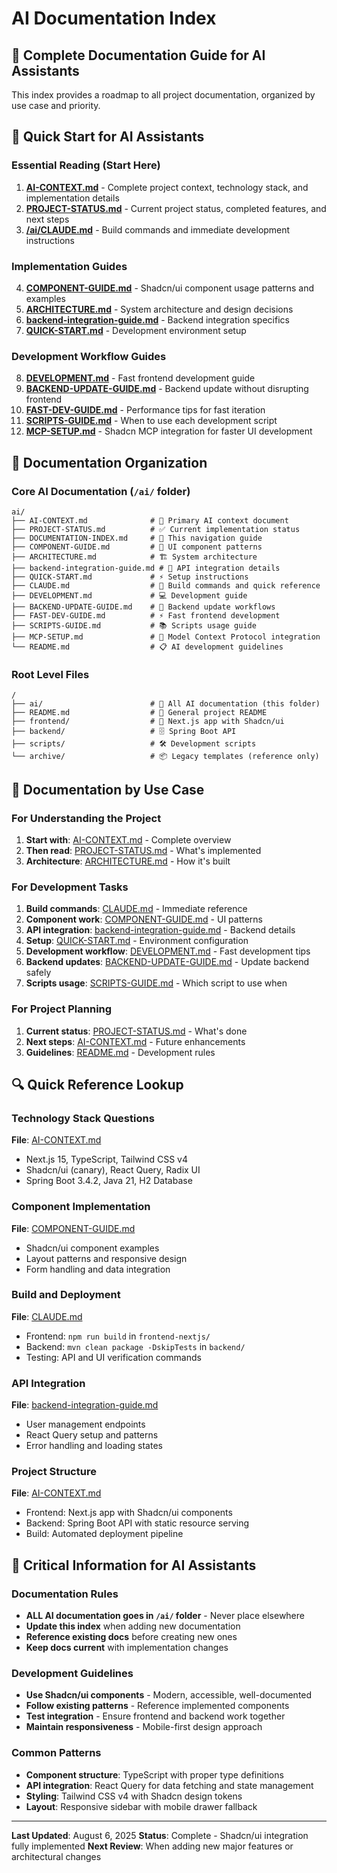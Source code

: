 # AI Documentation Index

## 📖 Complete Documentation Guide for AI Assistants

This index provides a roadmap to all project documentation, organized by use case and priority.

## 🚀 Quick Start for AI Assistants

### Essential Reading (Start Here)
1. **[AI-CONTEXT.md](./AI-CONTEXT.md)** - Complete project context, technology stack, and implementation details
2. **[PROJECT-STATUS.md](./PROJECT-STATUS.md)** - Current project status, completed features, and next steps
3. **[/ai/CLAUDE.md](./CLAUDE.md)** - Build commands and immediate development instructions

### Implementation Guides
4. **[COMPONENT-GUIDE.md](./COMPONENT-GUIDE.md)** - Shadcn/ui component usage patterns and examples
5. **[ARCHITECTURE.md](./ARCHITECTURE.md)** - System architecture and design decisions
6. **[backend-integration-guide.md](./backend-integration-guide.md)** - Backend integration specifics
7. **[QUICK-START.md](./QUICK-START.md)** - Development environment setup

### Development Workflow Guides
8. **[DEVELOPMENT.md](./DEVELOPMENT.md)** - Fast frontend development guide
9. **[BACKEND-UPDATE-GUIDE.md](./BACKEND-UPDATE-GUIDE.md)** - Backend update without disrupting frontend
10. **[FAST-DEV-GUIDE.md](./FAST-DEV-GUIDE.md)** - Performance tips for fast iteration
11. **[SCRIPTS-GUIDE.md](./SCRIPTS-GUIDE.md)** - When to use each development script
12. **[MCP-SETUP.md](./MCP-SETUP.md)** - Shadcn MCP integration for faster UI development

## 📁 Documentation Organization

### Core AI Documentation (`/ai/` folder)
```
ai/
├── AI-CONTEXT.md              # 🎯 Primary AI context document
├── PROJECT-STATUS.md          # ✅ Current implementation status  
├── DOCUMENTATION-INDEX.md     # 📖 This navigation guide
├── COMPONENT-GUIDE.md         # 🎨 UI component patterns
├── ARCHITECTURE.md            # 🏗️ System architecture
├── backend-integration-guide.md # 🔌 API integration details
├── QUICK-START.md             # ⚡ Setup instructions
├── CLAUDE.md                  # 🔧 Build commands and quick reference
├── DEVELOPMENT.md             # 💻 Development guide
├── BACKEND-UPDATE-GUIDE.md    # 🔄 Backend update workflows
├── FAST-DEV-GUIDE.md          # ⚡ Fast frontend development
├── SCRIPTS-GUIDE.md           # 📚 Scripts usage guide
├── MCP-SETUP.md               # 🔌 Model Context Protocol integration
└── README.md                  # 📋 AI development guidelines
```

### Root Level Files
```
/
├── ai/                        # 🤖 All AI documentation (this folder)
├── README.md                  # 📄 General project README
├── frontend/                  # 🚀 Next.js app with Shadcn/ui
├── backend/                   # 🗄️ Spring Boot API
├── scripts/                   # 🛠️ Development scripts
└── archive/                   # 📦 Legacy templates (reference only)
```

## 🎯 Documentation by Use Case

### For Understanding the Project
1. **Start with**: [AI-CONTEXT.md](./AI-CONTEXT.md) - Complete overview
2. **Then read**: [PROJECT-STATUS.md](./PROJECT-STATUS.md) - What's implemented
3. **Architecture**: [ARCHITECTURE.md](./ARCHITECTURE.md) - How it's built

### For Development Tasks
1. **Build commands**: [CLAUDE.md](./CLAUDE.md) - Immediate reference
2. **Component work**: [COMPONENT-GUIDE.md](./COMPONENT-GUIDE.md) - UI patterns
3. **API integration**: [backend-integration-guide.md](./backend-integration-guide.md) - Backend details
4. **Setup**: [QUICK-START.md](./QUICK-START.md) - Environment configuration
5. **Development workflow**: [DEVELOPMENT.md](./DEVELOPMENT.md) - Fast development tips
6. **Backend updates**: [BACKEND-UPDATE-GUIDE.md](./BACKEND-UPDATE-GUIDE.md) - Update backend safely
7. **Scripts usage**: [SCRIPTS-GUIDE.md](./SCRIPTS-GUIDE.md) - Which script to use when

### For Project Planning
1. **Current status**: [PROJECT-STATUS.md](./PROJECT-STATUS.md) - What's done
2. **Next steps**: [AI-CONTEXT.md](./AI-CONTEXT.md#-active-development-areas) - Future enhancements
3. **Guidelines**: [README.md](./README.md) - Development rules

## 🔍 Quick Reference Lookup

### Technology Stack Questions
**File**: [AI-CONTEXT.md](./AI-CONTEXT.md#-current-technology-stack)
- Next.js 15, TypeScript, Tailwind CSS v4
- Shadcn/ui (canary), React Query, Radix UI
- Spring Boot 3.4.2, Java 21, H2 Database

### Component Implementation
**File**: [COMPONENT-GUIDE.md](./COMPONENT-GUIDE.md)  
- Shadcn/ui component examples
- Layout patterns and responsive design
- Form handling and data integration

### Build and Deployment
**File**: [CLAUDE.md](./CLAUDE.md#build-and-development-commands)
- Frontend: `npm run build` in `frontend-nextjs/`
- Backend: `mvn clean package -DskipTests` in `backend/`
- Testing: API and UI verification commands

### API Integration
**File**: [backend-integration-guide.md](./backend-integration-guide.md)
- User management endpoints
- React Query setup and patterns
- Error handling and loading states

### Project Structure
**File**: [AI-CONTEXT.md](./AI-CONTEXT.md#-project-structure--ai-documentation-location)
- Frontend: Next.js app with Shadcn/ui components
- Backend: Spring Boot API with static resource serving
- Build: Automated deployment pipeline

## 🚨 Critical Information for AI Assistants

### Documentation Rules
- **ALL AI documentation goes in `/ai/` folder** - Never place elsewhere
- **Update this index** when adding new documentation
- **Reference existing docs** before creating new ones
- **Keep docs current** with implementation changes

### Development Guidelines
- **Use Shadcn/ui components** - Modern, accessible, well-documented
- **Follow existing patterns** - Reference implemented components
- **Test integration** - Ensure frontend and backend work together
- **Maintain responsiveness** - Mobile-first design approach

### Common Patterns
- **Component structure**: TypeScript with proper type definitions
- **API integration**: React Query for data fetching and state management
- **Styling**: Tailwind CSS v4 with Shadcn design tokens
- **Layout**: Responsive sidebar with mobile drawer fallback

---

**Last Updated**: August 6, 2025
**Status**: Complete - Shadcn/ui integration fully implemented
**Next Review**: When adding new major features or architectural changes